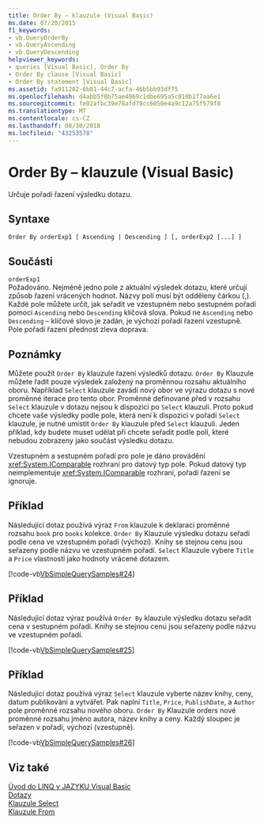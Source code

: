 ```yaml
---
title: Order By – klauzule (Visual Basic)
ms.date: 07/20/2015
f1_keywords:
- vb.QueryOrderBy
- vb.QueryAscending
- vb.QueryDescending
helpviewer_keywords:
- queries [Visual Basic], Order By
- Order By clause [Visual Basic]
- Order By statement [Visual Basic]
ms.assetid: fa911282-6b81-44c7-acfa-46b5bb93df75
ms.openlocfilehash: d4abb5f0b75ae4069c1dbe695a5c810b1f7aa6e1
ms.sourcegitcommit: fe02afbc39e78afd78cc6050e4a9c12a75f579f8
ms.translationtype: MT
ms.contentlocale: cs-CZ
ms.lasthandoff: 08/30/2018
ms.locfileid: "43253578"
---
```

# <a name="order-by-clause-visual-basic"></a>Order By – klauzule (Visual Basic)
Určuje pořadí řazení výsledku dotazu.  
  
## <a name="syntax"></a>Syntaxe  
  
```  
Order By orderExp1 [ Ascending | Descending ] [, orderExp2 [...] ]  
```  
  
## <a name="parts"></a>Součásti  
 `orderExp1`  
 Požadováno. Nejméně jedno pole z aktuální výsledek dotazu, které určují způsob řazení vrácených hodnot. Názvy polí musí být odděleny čárkou (,). Každé pole můžete určit, jak seřadit ve vzestupném nebo sestupném pořadí pomocí `Ascending` nebo `Descending` klíčová slova. Pokud ne `Ascending` nebo `Descending` – klíčové slovo je zadán, je výchozí pořadí řazení vzestupně. Pole pořadí řazení přednost zleva doprava.  
  
## <a name="remarks"></a>Poznámky  
 Můžete použít `Order By` klauzule řazení výsledků dotazu. `Order By` Klauzule můžete řadit pouze výsledek založený na proměnnou rozsahu aktuálního oboru. Například `Select` klauzule zavádí nový obor ve výrazu dotazu s nové proměnné iterace pro tento obor. Proměnné definované před v rozsahu `Select` klauzule v dotazu nejsou k dispozici po `Select` klauzuli. Proto pokud chcete vaše výsledky podle pole, která není k dispozici v pořadí `Select` klauzule, je nutné umístit `Order By` klauzule před `Select` klauzuli. Jeden příklad, kdy budete muset udělat při chcete seřadit podle polí, které nebudou zobrazeny jako součást výsledku dotazu.  
  
 Vzestupném a sestupném pořadí pro pole je dáno provádění <xref:System.IComparable> rozhraní pro datový typ pole. Pokud datový typ neimplementuje <xref:System.IComparable> rozhraní, pořadí řazení se ignoruje.  
  
## <a name="example"></a>Příklad  
 Následující dotaz používá výraz `From` klauzule k deklaraci proměnné rozsahu `book` pro `books` kolekce. `Order By` Klauzule výsledku dotazu seřadí podle cena ve vzestupném pořadí (výchozí). Knihy se stejnou cenu jsou seřazeny podle názvu ve vzestupném pořadí. `Select` Klauzule vybere `Title` a `Price` vlastnosti jako hodnoty vrácené dotazem.  
  
 [!code-vb[VbSimpleQuerySamples#24](../../../visual-basic/language-reference/queries/codesnippet/VisualBasic/order-by-clause_1.vb)]  
  
## <a name="example"></a>Příklad  
 Následující dotaz výraz používá `Order By` klauzule výsledku dotazu seřadit cena v sestupném pořadí. Knihy se stejnou cenu jsou seřazeny podle názvu ve vzestupném pořadí.  
  
 [!code-vb[VbSimpleQuerySamples#25](../../../visual-basic/language-reference/queries/codesnippet/VisualBasic/order-by-clause_2.vb)]  
  
## <a name="example"></a>Příklad  
 Následující dotaz používá výraz `Select` klauzule vyberte název knihy, ceny, datum publikování a vytvářet. Pak naplní `Title`, `Price`, `PublishDate`, a `Author` pole proměnné rozsahu nového oboru. `Order By` Klauzule orders nové proměnné rozsahu jméno autora, název knihy a ceny. Každý sloupec je seřazen v pořadí, výchozí (vzestupně).  
  
 [!code-vb[VbSimpleQuerySamples#26](../../../visual-basic/language-reference/queries/codesnippet/VisualBasic/order-by-clause_3.vb)]  
  
## <a name="see-also"></a>Viz také  
 [Úvod do LINQ v JAZYKU Visual Basic](../../../visual-basic/programming-guide/language-features/linq/introduction-to-linq.md)  
 [Dotazy](../../../visual-basic/language-reference/queries/index.md)  
 [Klauzule Select](../../../visual-basic/language-reference/queries/select-clause.md)  
 [Klauzule From](../../../visual-basic/language-reference/queries/from-clause.md)

